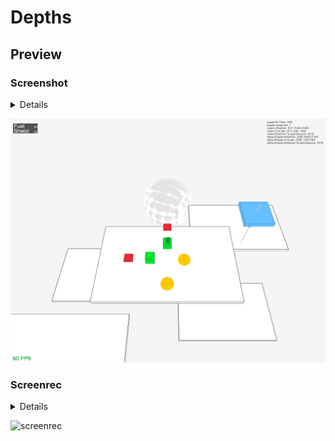 # Depths

## Preview

### Screenshot

<details>

</details>

![screenshot](./static/screenshot/screenshot001.png)


### Screenrec


<details>

</details>

![screenrec](./static/screenrec/screenrec001.gif)
